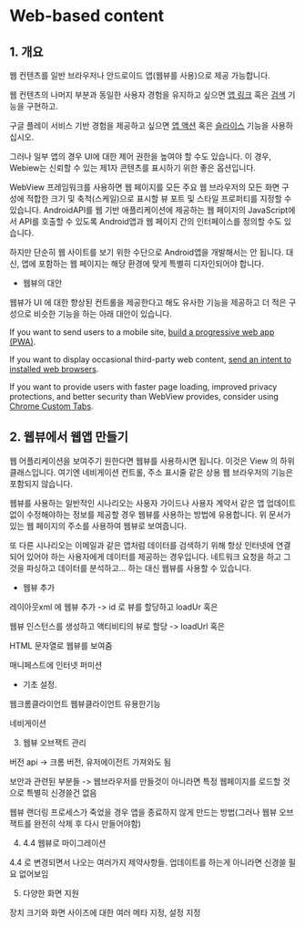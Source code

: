 Web-based content
=
 

## 1. 개요

 
웹 컨텐츠를 일반 브라우저나 안드로이드 앱(웹뷰를 사용)으로 제공 가능합니다.

웹 컨텐츠의 나머지 부분과 동일한 사용자 경험을 유지하고 싶으면 [앱 링크](https://developer.android.com/training/app-links/) 혹은 [검색](https://developer.android.com/guide/topics/search/) 기능을 구현하고.

구글 플레이 서비스 기반 경험을 제공하고 싶으면 [앱 액션](https://developer.android.com/guide/actions/) 혹은 [슬라이스](https://developer.android.com/guide/slices) 기능을 사용하십시오.
 
그러나 일부 앱의 경우 UI에 대한 제어 권한을 높여야 할 수도 있습니다. 이 경우, Webiew는 신뢰할 수 있는 제1자 콘텐츠를 표시하기 위한 좋은 옵션입니다.

WebView 프레임워크를 사용하면 웹 페이지를 모든 주요 웹 브라우저의 모든 화면 구성에 적합한 크기 및 축척(스케일)으로 표시할 뷰 포트 및 스타일 프로퍼티를 지정할 수 있습니다. AndroidAPI를 웹 기반 애플리케이션에 제공하는 웹 페이지의 JavaScript에서 API를 호출할 수 있도록 Android앱과 웹 페이지 간의 인터페이스를 정의할 수도 있습니다.

하지만 단순히 웹 사이트를 보기 위한 수단으로 Android앱을 개발해서는 안 됩니다. 대신, 앱에 포함하는 웹 페이지는 해당 환경에 맞게 특별히 디자인되어야 합니다.


* 웹뷰의 대안

웹뷰가 UI 에 대한 향상된 컨트롤을 제공한다고 해도 유사한 기능을 제공하고 더 적은 구성으로 비슷한 기능을 하는 아래 대안이 있습니다.

If you want to send users to a mobile site, [build a progressive web app (PWA)](https://codelabs.developers.google.com/codelabs/your-first-pwapp/#0).

If you want to display occasional third-party web content, [send an intent to installed web browsers](https://developer.android.com/guide/components/intents-common#Browser).

If you want to provide users with faster page loading, improved privacy protections, and better security than WebView provides, consider using [Chrome Custom Tabs](https://developer.chrome.com/multidevice/android/customtabs).


## 2. 웹뷰에서 웹앱 만들기

웹 어플리케이션을 보여주기 원한다면 웹뷰를 사용하시면 됩니다. 이것은 View 의 하위 클래스입니다. 여기엔 네비게이션 컨트롤, 주소 표시줄 같은 상용 웹 브라우저의 기능은 포함되지 않습니다.
 
웹뷰를 사용하는 일반적인 시나리오는 사용자 가이드나 사용자 계약서 같은 앱 업데이트 없이 수정해야하는 정보를 제공할 경우 웹뷰를 사용하는 방법에 유용합니다. 위 문서가 있는 웹 페이지의 주소를 사용하여 웹뷰로 보여줍니다.
 
또 다른 시나리오는 이메일과 같은 앱처럼 데이터를 검색하기 위해 항상 인터넷에 연결되어 있어야 하는 사용자에게 데이터를 제공하는 경우입니다. 네트워크 요청을 하고 그것을 파싱하고 데이터를 분석하고... 하는 대신 웹뷰를 사용할 수 있습니다.
 

* 웹뷰 추가

레이아웃xml 에 웹뷰 추가 -> id 로 뷰를 할당하고 loadUr
혹은

웹뷰 인스턴스를 생성하고 액티비티의 뷰로 할당 -> loadUrl
혹은

HTML 문자열로 웹뷰를 보여줌

매니페스트에 인터넷 퍼미션


* 기초 설정.

웹크롬클라이언트 웹뷰클라이언트 유용한기능

네비게이션

 
3. 웹뷰 오브잭트 관리

버전 api -> 크롬 버전, 유저에이전트 가져와도 됨

보안과 관련된 부분들 -> 웹브라우저를 만들것이 아니라면 특정 웹페이지를 로드할 것으로 특별히 신경쓸건 없음

웹뷰 랜더링 프로세스가 죽었을 경우 앱을 종료하지 않게 만드는 방법(그러나 웹뷰 오브잭트를 완전히 삭제 후 다시 만들어야함)


4. 4.4 웹뷰로 마이그레이션

4.4 로 변경되면서 나오는 여러가지 제약사항들. 업데이트를 하는게 아니라면 신경쓸 필요 없어보임


5. 다양한 화면 지원

장치 크기와 화면 사이즈에 대한 여러 메타 지정, 설정 지정

